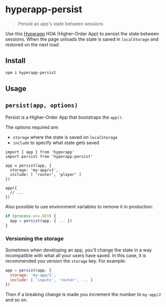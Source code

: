 
# hyperapp-persist

> Persist an app's state between sessions

Use this [Hyperapp](https://github.com/hyperapp/hyperapp) HOA (Higher-Order App) to persist the state between sessions.  When the page unloads the state is saved in `localStorage` and restored on the next load.

<!-- Add screencast demo -->

## Install

```sh
npm i hyperapp-persist
```

## Usage

## `persist(app, options)`

Persist is a Higher-Order App that bootstraps the `app()`.

The options required are:

 - `storage` where the state is saved on `localStorage`
 - `include` to specify what state gets saved

```
import { app } from 'hyperapp'
import persist from 'hyperapp-persist'

app = persist(app, {
  storage: 'my-app/v1',
  include: [ 'router', 'player' ]
})

app({
  // ...
})
```

Also possible to use environment variables to remove it in production:

```js
if (process.env.DEV) {
  app = persist(app, { ... })
}
```

### Versioning the storage

Sometimes when developing an app, you'll change the state in a way incompatible with what all your users have saved.  In this case, it is recommended you version the `storage` key.  For example:

```js
app = persist(app, {
  storage: 'my-app/1',
  include: [ 'inputs', 'router', ... ]
})
```

Then if a breaking change is made you increment the number to `my-app/2` and so on.


